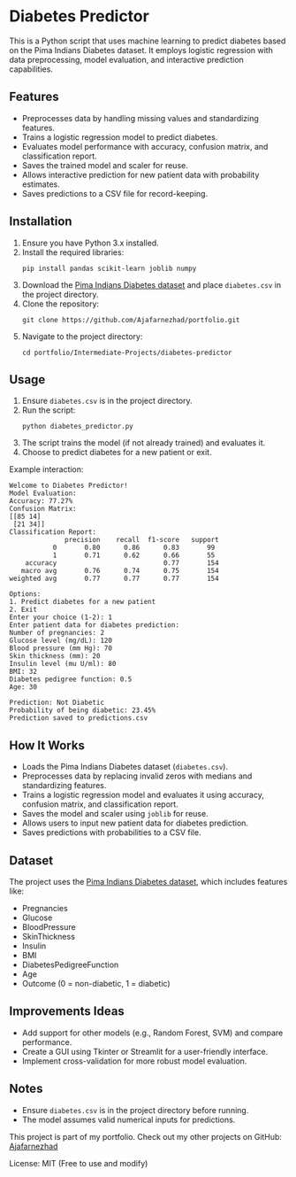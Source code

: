 

# Diabetes Predictor

This is a Python script that uses machine learning to predict diabetes based on the Pima Indians Diabetes dataset. It employs logistic regression with data preprocessing, model evaluation, and interactive prediction capabilities.

## Features
- Preprocesses data by handling missing values and standardizing features.
- Trains a logistic regression model to predict diabetes.
- Evaluates model performance with accuracy, confusion matrix, and classification report.
- Saves the trained model and scaler for reuse.
- Allows interactive prediction for new patient data with probability estimates.
- Saves predictions to a CSV file for record-keeping.

## Installation
1. Ensure you have Python 3.x installed.
2. Install the required libraries:
   ```
   pip install pandas scikit-learn joblib numpy
   ```
3. Download the [Pima Indians Diabetes dataset](https://www.kaggle.com/datasets/uciml/pima-indians-diabetes-database) and place `diabetes.csv` in the project directory.
4. Clone the repository:
   ```
   git clone https://github.com/Ajafarnezhad/portfolio.git
   ```
5. Navigate to the project directory:
   ```
   cd portfolio/Intermediate-Projects/diabetes-predictor
   ```

## Usage
1. Ensure `diabetes.csv` is in the project directory.
2. Run the script:
   ```
   python diabetes_predictor.py
   ```
3. The script trains the model (if not already trained) and evaluates it.
4. Choose to predict diabetes for a new patient or exit.

Example interaction:
```
Welcome to Diabetes Predictor!
Model Evaluation:
Accuracy: 77.27%
Confusion Matrix:
[[85 14]
 [21 34]]
Classification Report:
              precision    recall  f1-score   support
           0       0.80      0.86      0.83       99
           1       0.71      0.62      0.66       55
    accuracy                           0.77       154
   macro avg       0.76      0.74      0.75       154
weighted avg       0.77      0.77      0.77       154

Options:
1. Predict diabetes for a new patient
2. Exit
Enter your choice (1-2): 1
Enter patient data for diabetes prediction:
Number of pregnancies: 2
Glucose level (mg/dL): 120
Blood pressure (mm Hg): 70
Skin thickness (mm): 20
Insulin level (mu U/ml): 80
BMI: 32
Diabetes pedigree function: 0.5
Age: 30

Prediction: Not Diabetic
Probability of being diabetic: 23.45%
Prediction saved to predictions.csv
```

## How It Works
- Loads the Pima Indians Diabetes dataset (`diabetes.csv`).
- Preprocesses data by replacing invalid zeros with medians and standardizing features.
- Trains a logistic regression model and evaluates it using accuracy, confusion matrix, and classification report.
- Saves the model and scaler using `joblib` for reuse.
- Allows users to input new patient data for diabetes prediction.
- Saves predictions with probabilities to a CSV file.

## Dataset
The project uses the [Pima Indians Diabetes dataset](https://www.kaggle.com/datasets/uciml/pima-indians-diabetes-database), which includes features like:
- Pregnancies
- Glucose
- BloodPressure
- SkinThickness
- Insulin
- BMI
- DiabetesPedigreeFunction
- Age
- Outcome (0 = non-diabetic, 1 = diabetic)

## Improvements Ideas
- Add support for other models (e.g., Random Forest, SVM) and compare performance.
- Create a GUI using Tkinter or Streamlit for a user-friendly interface.
- Implement cross-validation for more robust model evaluation.

## Notes
- Ensure `diabetes.csv` is in the project directory before running.
- The model assumes valid numerical inputs for predictions.

This project is part of my portfolio. Check out my other projects on GitHub: [Ajafarnezhad](https://github.com/Ajafarnezhad)

License: MIT (Free to use and modify)

